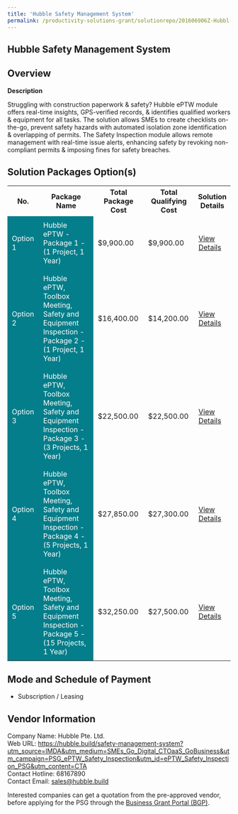 ```yaml
---
title: 'Hubble Safety Management System'
permalink: /productivity-solutions-grant/solutionrepo/201606906Z-Hubbl-Sfty-MGT-Systm-BC
---
```


## Hubble Safety Management System

## Overview

**Description**

Struggling with construction paperwork & safety? Hubble ePTW module offers real-time insights, GPS-verified records, & identifies qualified workers & equipment for all tasks. The solution allows SMEs to create checklists on-the-go, prevent safety hazards with automated isolation zone identification & overlapping of permits. The Safety Inspection module allows remote management with real-time issue alerts, enhancing safety by revoking non-compliant permits & imposing fines for safety breaches.

## Solution Packages Option(s)

<table>
<tr>
<th><b>No.</b></th>
<th><b>Package Name</b></th>
<th><b>Total Package Cost</b></th>
<th><b>Total Qualifying Cost</b></th>
<th><b>Solution Details</b></th>
</tr>
<tr>
<td style='padding: 10px; background-color: #037E8A; color: #FFFFFF;'>Option 1</td>
<td style='padding: 10px; background-color: #037E8A; color: #FFFFFF;'>Hubble ePTW - Package 1 - (1 Project, 1 Year)</td>
<td style='padding: 10px;'>$9,900.00</td>
<td style='padding: 10px;'>$9,900.00</td>
<td style='padding: 10px;'><a href='/images/psg/Hubble_ePTW_13062024_Desensitised_Annex3_Part1.pdf' target='_blank'>View Details</a></td>
</tr>
<tr>
<td style='padding: 10px; background-color: #037E8A; color: #FFFFFF;'>Option 2</td>
<td style='padding: 10px; background-color: #037E8A; color: #FFFFFF;'>Hubble ePTW, Toolbox Meeting, Safety and Equipment Inspection - Package 2 - (1 Project, 1 Year)</td>
<td style='padding: 10px;'>$16,400.00</td>
<td style='padding: 10px;'>$14,200.00</td>
<td style='padding: 10px;'><a href='/images/psg/Hubble_ePTW_13062024_Desensitised_Annex3_Part2.pdf' target='_blank'>View Details</a></td>
</tr>
<tr>
<td style='padding: 10px; background-color: #037E8A; color: #FFFFFF;'>Option 3</td>
<td style='padding: 10px; background-color: #037E8A; color: #FFFFFF;'>Hubble ePTW, Toolbox Meeting, Safety and Equipment Inspection - Package 3 - (3 Projects, 1 Year)</td>
<td style='padding: 10px;'>$22,500.00</td>
<td style='padding: 10px;'>$22,500.00</td>
<td style='padding: 10px;'><a href='/images/psg/Hubble_ePTW_13062024_Desensitised_Annex3_Part3.pdf' target='_blank'>View Details</a></td>
</tr>
<tr>
<td style='padding: 10px; background-color: #037E8A; color: #FFFFFF;'>Option 4</td>
<td style='padding: 10px; background-color: #037E8A; color: #FFFFFF;'>Hubble ePTW, Toolbox Meeting, Safety and Equipment Inspection - Package 4 - (5 Projects, 1 Year)</td>
<td style='padding: 10px;'>$27,850.00</td>
<td style='padding: 10px;'>$27,300.00</td>
<td style='padding: 10px;'><a href='/images/psg/Hubble_ePTW_13062024_Desensitised_Annex3_Part4.pdf' target='_blank'>View Details</a></td>
</tr>
<tr>
<td style='padding: 10px; background-color: #037E8A; color: #FFFFFF;'>Option 5</td>
<td style='padding: 10px; background-color: #037E8A; color: #FFFFFF;'>Hubble ePTW, Toolbox Meeting, Safety and Equipment Inspection - Package 5 - (15 Projects, 1 Year)</td>
<td style='padding: 10px;'>$32,250.00</td>
<td style='padding: 10px;'>$27,500.00</td>
<td style='padding: 10px;'><a href='/images/psg/Hubble_ePTW_13062024_Desensitised_Annex3_Part5.pdf' target='_blank'>View Details</a></td>
</tr>
</table>

## Mode and Schedule of Payment

 - Subscription / Leasing

## Vendor Information

 Company Name: Hubble Pte. Ltd.<br>Web URL: https://hubble.build/safety-management-system?utm_source=IMDA&utm_medium=SMEs_Go_Digital_CTOaaS_GoBusiness&utm_campaign=PSG_ePTW_Safety_Inspection&utm_id=ePTW_Safety_Inspection_PSG&utm_content=CTA <br>Contact Hotline: 68167890 <br>Contact Email: sales@hubble.build <br>

Interested companies can get a quotation from the pre-approved vendor, before applying for the PSG through the <a href='https://www.businessgrants.gov.sg/' target='_blank' rel='noopener'>Business Grant Portal (BGP)</a>.

<script src="/jquery/resize-tables.js"></script>
